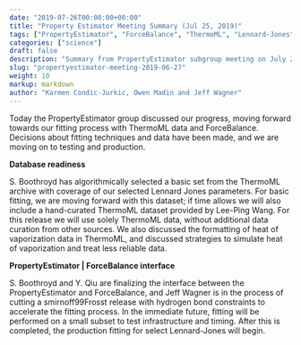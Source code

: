 ```yaml
---
date: "2019-07-26T00:00:00+00:00"
title: "Property Estimator Meeting Summary (Jul 25, 2019)"
tags: ["PropertyEstimator", "ForceBalance", "ThermoML", "Lennard-Jones", "heat of vaporization", "release-1", "fitting", "validation"]
categories: ["science"]
draft: false
description: "Summary from PropertyEstimator subgroup meeting on July 25, 2019"
slug: "propertyestimator-meeting-2019-06-27"
weight: 10
markup: markdown
author: "Karmen Condic-Jurkic, Owen Madin and Jeff Wagner"
---
```


Today the PropertyEstimator group discussed our progress, moving forward towards our fitting process with ThermoML data and ForceBalance.  Decisions about fitting techniques and data have been made, and we are moving on to testing and production.

**Database readiness**

S. Boothroyd has algorithmically selected a basic set from the ThermoML archive with coverage of our selected Lennard Jones parameters.  For basic fitting, we are moving forward with this dataset; if time allows we will also include a hand-curated ThermoML dataset provided by Lee-Ping Wang.  For this release we will use solely ThermoML data, without additional data curation from other sources. We also discussed the formatting of heat of vaporization data in ThermoML, and discussed strategies to simulate heat of vaporization and treat less reliable data.

**PropertyEstimator | ForceBalance interface**

S. Boothroyd and Y. Qiu are finalizing the interface between the PropertyEstimator and ForceBalance, and Jeff Wagner is in the process of cutting a smirnoff99Frosst release with hydrogen bond constraints to accelerate the fitting process.  In the immediate future, fitting will be performed on a small subset to test infrastructure and timing.  After this is completed, the production fitting for select Lennard-Jones will begin.
